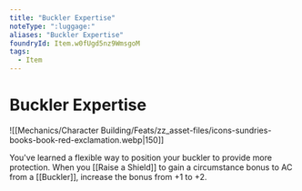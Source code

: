 ```yaml
---
title: "Buckler Expertise"
noteType: ":luggage:"
aliases: "Buckler Expertise"
foundryId: Item.w0fUgd5nz9WmsgoM
tags:
  - Item
---
```


# Buckler Expertise
![[Mechanics/Character Building/Feats/zz_asset-files/icons-sundries-books-book-red-exclamation.webp|150]]

You've learned a flexible way to position your buckler to provide more protection. When you [[Raise a Shield]] to gain a circumstance bonus to AC from a [[Buckler]], increase the bonus from +1 to +2.
